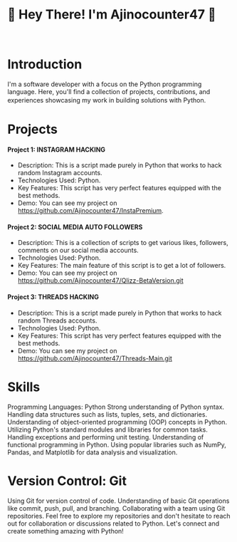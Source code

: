 # 👋 Hey There! I'm Ajinocounter47 👋 
ᅟ
# Introduction
I'm a software developer with a focus on the Python programming language. Here, you'll find a collection of projects, contributions, and experiences showcasing my work in building solutions with Python.
ᅟ

# Projects

#### Project 1: INSTAGRAM HACKING
- Description: This is a script made purely in Python that works to hack random Instagram accounts.
- Technologies Used: Python.
- Key Features: This script has very perfect features equipped with the best methods.
- Demo: You can see my project on https://github.com/Ajinocounter47/InstaPremium.

#### Project 2: SOCIAL MEDIA AUTO FOLLOWERS
- Description: This is a collection of scripts to get various likes, followers, comments on our social media accounts.
- Technologies Used: Python.
- Key Features: The main feature of this script is to get a lot of followers.
- Demo: You can see my project on https://github.com/Ajinocounter47/Qlizz-BetaVersion.git

#### Project 3: THREADS HACKING
- Description: This is a script made purely in Python that works to hack random Threads accounts.
- Technologies Used: Python.
- Key Features: This script has very perfect features equipped with the best methods.
- Demo: You can see my project on https://github.com/Ajinocounter47/Threads-Main.git

# Skills

Programming Languages: Python
Strong understanding of Python syntax.
Handling data structures such as lists, tuples, sets, and dictionaries.
Understanding of object-oriented programming (OOP) concepts in Python.
Utilizing Python's standard modules and libraries for common tasks.
Handling exceptions and performing unit testing.
Understanding of functional programming in Python.
Using popular libraries such as NumPy, Pandas, and Matplotlib for data analysis and visualization.

# Version Control: Git
Using Git for version control of code.
Understanding of basic Git operations like commit, push, pull, and branching.
Collaborating with a team using Git repositories.
Feel free to explore my repositories and don't hesitate to reach out for collaboration or discussions related to Python. Let's connect and create something amazing with Python!

